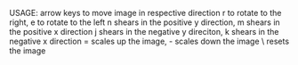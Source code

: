 USAGE:
arrow keys to move image in respective direction
r to rotate to the right, e to rotate to the left
n shears in the positive y direction, m shears in the positive x direction
j shears in the negative y direciton, k shears in the negative x direction
= scales up the image, - scales down the image
\ resets the image
